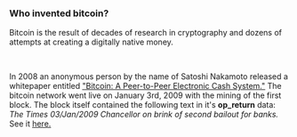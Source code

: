 ### Who invented bitcoin? 

Bitcoin is the result of decades of research in cryptography and dozens of attempts at creating a digitally native money.

&nbsp;

In 2008 an anonymous person by the name of Satoshi Nakamoto released a whitepaper entitled
<ins><a href="/bitcoin_whitepaper.pdf" download="bitcoin_whitepaper.pdf" target="_blank">"Bitcoin: A Peer-to-Peer Electronic Cash System."</a></ins>
The bitcoin network went live on January 3rd, 2009 with the mining of the first block. The block itself
contained the following text in it's **op_return** data: *The Times 03/Jan/2009 Chancellor on brink of second bailout for banks.* 
See it <ins><a href="https://mempool.space/block/000000000019d6689c085ae165831e934ff763ae46a2a6c172b3f1b60a8ce26f" 
target="_blank" rel="noopener noreferrer">here.</a></ins>
